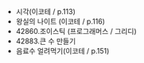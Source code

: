 - 시각(이코테 / p.113)
- 왕실의 나이트 (이코테 / p.116)
- 42860.조이스틱 (프로그래머스 / 그리디)
- 42883.큰 수 만들기
- 음료수 얼려먹기(이코테 / p.151)